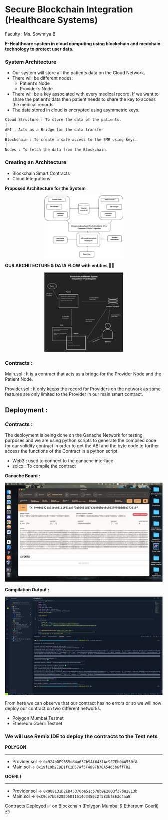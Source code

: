 # Secure Blockchain Integration (Healthcare Systems)

Faculty : Ms. Sowmiya B

**E-Healthcare system in cloud computing using blockchain and medchain technology to protect user data.**

### System Architecture

- Our system will store all the patients data on the Cloud Network.
- There will be different nodes:
  - Patient’s Node
  - Provider’s Node
- There will be a key associated with every medical record, If we want to share the patient’s data then patient needs to share the key to access the medical records.
- The data stored in cloud is encrypted using asymmetric keys.

```
Cloud Structure : To store the data of the patients.
|
API : Acts as a Bridge for the data transfer
|
Blockchain : To create a safe access to the EMR using keys.
|
Nodes : To fetch the data from the Blockchain.
```

### Creating an Architecture

- Blockchain Smart Contracts
- Cloud Integrations

**Proposed Architecture for the System**

<p align="center">
<img src="./Readme_images/1.png" width="50%"></img>
</p>

**OUR ARCHITECTURE & DATA FLOW with entities 👷🚀**

<p align="center">
<img src="./Readme_images/NewDiagram.png" width="50%"></img>
</p>

### Contracts :

Main.sol : It is a contract that acts as a bridge for the Provider Node and the Patient Node.

Provider.sol : It only keeps the record for Providers on the network as some features are only limited to the Provider in our main smart contract.

## Deployment :

### Contracts :

The deployment is being done on the Ganache Network for testing purposes and we are using python scripts to generate the compiled code for our solidity contract in order to get the ABI and the byte code to further access the functions of the Contract in a python script.

- Web3 : used to connect to the ganache interface
- solcx : To compile the contract

**Ganache Board :**

<img src="./Readme_images/2.png"></img>

**Compilation Output :**

<img src="./Readme_images/3.png"></img>

From here we can observe that our contract has no errors or so we will now deploy our contract on two different networks.

- Polygon Mumbai Testnet
- Ethereum Goerli Testnet

### We will use Remix IDE to deploy the contracts to the Test nets

**POLYGON**

---

- Provider.sol → `0x924bDF9655e84a65Cb9Af6431Ac9E7Eb04A550f8`
- Main.sol → `0x19f10b2E9E1fC1D57Af3F489Fb78A5463b6ffF82`

**GOERLI**

---

- Provider.sol → `0x908131D2ED45370ba51c578b9E2003f37b82E13b`
- Main.sol → `0xC9de7bbE283D5D11614d3450c2f583bfBE3c4aaB`

Contracts Deployed ✅ on Blockchain (Polygon Mumbai & Ethereum Goerli) 📦
